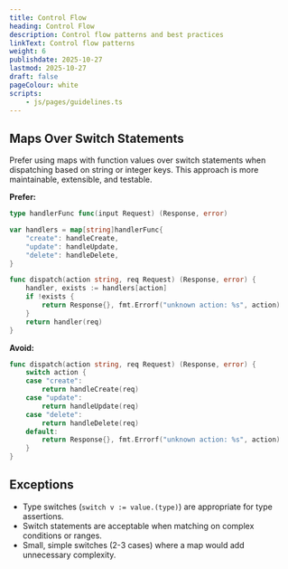 ```yaml
---
title: Control Flow
heading: Control Flow
description: Control flow patterns and best practices
linkText: Control flow patterns
weight: 6
publishdate: 2025-10-27
lastmod: 2025-10-27
draft: false
pageColour: white
scripts:
    - js/pages/guidelines.ts
---
```


## Maps Over Switch Statements

Prefer using maps with function values over switch statements when dispatching based on string or
integer keys. This approach is more maintainable, extensible, and testable.

**Prefer:**

```go
type handlerFunc func(input Request) (Response, error)

var handlers = map[string]handlerFunc{
	"create": handleCreate,
	"update": handleUpdate,
	"delete": handleDelete,
}

func dispatch(action string, req Request) (Response, error) {
	handler, exists := handlers[action]
	if !exists {
		return Response{}, fmt.Errorf("unknown action: %s", action)
	}
	return handler(req)
}
```

**Avoid:**

```go
func dispatch(action string, req Request) (Response, error) {
	switch action {
	case "create":
		return handleCreate(req)
	case "update":
		return handleUpdate(req)
	case "delete":
		return handleDelete(req)
	default:
		return Response{}, fmt.Errorf("unknown action: %s", action)
	}
}
```

## Exceptions

- Type switches (`switch v := value.(type)`) are appropriate for type assertions.
- Switch statements are acceptable when matching on complex conditions or ranges.
- Small, simple switches (2-3 cases) where a map would add unnecessary complexity.
